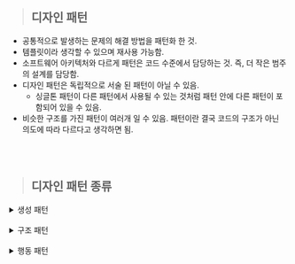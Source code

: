 > ## 디자인 패턴

- 공통적으로 발생하는 문제의 해결 방법을 패턴화 한 것.
- 템플릿이라 생각할 수 있으며 재사용 가능함.
- 소프트웨어 아키텍처와 다르게 패턴은 코드 수준에서 담당하는 것. 즉, 더 작은 범주의 설계를 담당함.
- 디자인 패턴은 독립적으로 서술 된 패턴이 아닐 수 있음.
  - 싱글톤 패턴이 다른 패턴에서 사용될 수 있는 것처럼 패턴 안에 다른 패턴이 포함되어 있을 수 있음.
- 비슷한 구조를 가진 패턴이 여러개 일 수 있음. 패턴이란 결국 코드의 구조가 아닌 의도에 따라 다르다고 생각하면 됨.

<br/>
<br/>

> ## 디자인 패턴 종류

<details>
  <summary>생성 패턴</summary>

- 객체 인스턴스를 생성하는 패턴.
- 클라이언트와 생성해야 하는 객체 인스턴스 사이의 연결을 끊어 주는 역할.

  <details>
    <summary>싱글톤 (Singleton)</summary>

  - 객체 인스턴스를 하나만 만들고 이 인스턴스에 대한 전역 접근을 제공하는 패턴.
  - 장점
    - 메모리 낭비를 방지할 수 있음.
    - 생성된 인스턴스를 활용하므로 속도 측면에서 이점이 있음.
    - 다른 클래스 간 데이터 공유가 쉬움.
  - 단점
    - 동시성 이슈 발생할 수 있음.
    - 코드량 증가.
    - 격리된 테스트 수행에 어려움이 있음.
    - 자식 클래스를 만들 수 없음.
    - 내부 상태 변경이 어려움.
    - 개방-폐쇄 원칙에 어긋남.
  - 주로 사용되는 상황.

    - 커넥션풀
    - 스레드풀
    - 캐시
    - 로그 기록 객체

  </details>

  <details>
    <summary>팩토리 메소드 (Factory Method)</summary>

  ![Alt text](image/factoryMethod-1.png)

  - 객체 생성을 생성자로 하는 것이 아닌, 객체 생성 메소드를 가진 [인터페이스 또는 추상 클래스]를 만들고(캡슐화) 이를 상속 받은 서브 클래스를 만들거나 다이렉트로 객체 생성 메소드만 가진 클래스를 만들어 사용하는 패턴. (상황에 맞춰 중 선택)
  - 장점
    - 생성자와 구현 객체의 강한 결합을 피할 수 있음.
    - 리턴 타입을 해당 클래스가 아닌 부모 타입으로 할 수 있음.
    - 기존 객체를 재구성하는 대신 확장하여 리소스를 절약할 수 있음.
    - 단일 책임 원칙 준수할 수 있음. (객체 생성이라는 하나의 목적을 가진 클래스를 한 곳에 모아 관리 가능)
    - 개방-폐쇄 원칙 준수할 수 있음. (기존 객체 확장)
  - 단점

    - [인터페이스, 추상클래스, 서브클래스] 구현으로 인한 클래스 증가.
      - 생성자로 객체 생성하면 만들 필요가 없기 때문.
    - 코드 복잡성 증가.
      - 어떤 클래스와 이어져 있는지 확인 해야 함.

  </details>

  <details>
    <summary>추상 팩토리 (Abstract Factory)</summary>

  ![Alt text](image/abstractFactory-1.png)

  - 연관되는 객체를 집합으로 묶어 추상화 한 뒤, 해당 집합의 객체들을 한번에 생성할 수 있게 구현하여 연관 객체들을 생성하는 패턴.
  - 객체 생성을 생성자로 바로 하는 것이 아니고 캡슐화 한다는 점은 팩토리 메소드와 같으나 상위 개념은 아님.
    - 이해가 안된다면 팩토리 메소드는 단일, 추상 팩토리는 다수의 객체를 생성한다고 생각하면 됨.
    - 팩토리 메소드 -> 키보드, 마우스, 모니터 각각 단일 생성
    - 추상 팩토리 -> 삼성세트(키보드, 마우스, 모니터), LG세트(키보드, 마우스, 모니터)
  - 장점
    - 객체 생성 코드를 분리하여 클라이언트 코드와 결합도를 낮출 수 있음.
    - 단일 책임 원칙 준수.
    - 개방/폐쇄 원칙 준수.
  - 단점

    - 객체가 늘어날때 마다 클래스가 증가.
    - 코드의 복잡성 증가.
    - 객체 집한에 새로운 객체를 추가할 경우 수정해야 되는 부분이 많음.

  </details>

  <details>
    <summary>정적 팩토리 메소드 패턴 (Static Factory Method)</summary>

  - static Method를 이용하여 객체를 생성하는 패턴.
  - 장점
    - 생성 목적에 대한 이름 표현 가능. (팩토리 동일)
    - 인스턴스 통제 가능. (싱글톤으로 만들기)
    - 하위 자료형 리턴 가능. (팩토리 동일)
    - 인자에 따라 다른 값 변경 가능. (팩토리 동일)
    - 객체 생성 캡슐화 가능. (팩토리 동일)
    - 불필요한 인터페이스, 서브 클래스 줄일 수 있음.
    - 실제 객체 없이 메소드 이용 가능.
  - 단점
    - 부모가 되기 위해선 public 혹은 protected 생성자가 필요하므로 정적 팩토리 메소드만 제공할 경우 상속 불가.
  - 정적 팩토리 메소드 네이밍 규칙

    - from : 자신의 타입 객체를 생성. (매개변수 0개 이상, 타입 상관 x, 주로 다른 타입)
    - of : 적절한 타입 객체 생성. (매겨변수 0개 이상, 타입 상관 x)
    - valueOf : from과 of의 자세한 버전. (매개변수 1개, 해당 매개변수의 타입을 현재 클래스의 타입으로 바꿀 때 주로 사용)
    - getInstance | instance : 인스턴스를 생성 혹은 반환. (매개변수를 받을 경우 명시한 인스턴스를 반환. 그러나 같은 인스턴스임을 보장하지는 않음)
    - newInstance | create : 항상 새로운 인스턴스 생성 (항상 새로운 인스턴스를 생성하여 다른 인스턴스임을 보장)
    - get[orderType] : 다른 타입의 인스턴스 생성. (getInstance와 동일. 단, 인스턴스의 타입은 [orderType])
    - new[orderType] : 항상 다른 타입의 새로운 인스턴스 생성. (getInstance와 동일. 단, 인스턴스의 타입은 [orderType])

  </details>

  <details>
    <summary>이넘 팩토리 메소드 패턴 (Enum Factory Method)</summary>

  - Enum을 이용한 객체 생성 패턴.
  - 장점
    - 정적 팩토리 메소드와 동일.
  - 단점
    - 정적 팩토리 메소드와 동일.
  - static과 차이가 별로 나지 않음.

  </details>

  <details>
    <summary>다이나믹 팩토리 패턴 (Dynamic Factory)</summary>

  - 자바의 Class 클래스를 이용한 [Reflection API](https://github.com/away0419/Study-2023/tree/main/%5B23.01%5DLanguage/Java/ReflectionAPI) 기법을 이용한 패턴.
  - 장점
    - 이넘 팩토리 메소드의 문제점인 객체 상속을 해결.
  - 단점

    - 예외 처리 필수.

  </details>

  <details>
    <summary>빌더 패턴 (Builder)</summary>

  - 복잡한 객체 생성 방법을 단계별로 나누어 생성하는 패턴.
  - 기존의 자바 빈 패턴의 경우 일관성과 불변성에 문제가 발생함.
    - 객체 생성 후 setter를 깜빡할 경우 일관성 문제 발생.
    - 객체 생성 후 setter로 값을 변경할 경우 불변성 문제 발생.
  - 장점
    - 매개변수가 많을 때 일관된 프로세스로 표현하여 가독성을 증가시킴.
    - 필수 멤버와 선택 멤버 분리 가능.
    - 단일 책임 원칙, 복잡한 생성 코드를 고립시킬 수 있음.
    - 객체 생성을 지연할 수 있음.
  - 단점

    - 빌더 클래스를 따로 만들어야 하므로 코드 복잡성 증가.
      - 이를 해결하려면 빌더 클래스를 해당 객체의 정적 이너 클래스로 만들면 됨.
    - 생성자 보다 성능이 떨어짐.
    - 필드 개수가 적다면 빌더 패턴은 과함.

  </details>

  <details>
    <summary>프로토타입 (Prototype)</summary>

  - 원본 객체를 새로운 객체에 복사하는 패턴.
  - 객체를 처음부터 생성하기엔 비용이 많이 들 경우, 이미 존재하는 객체를 복사할때 사용.
    - ex) 동일한 목록을 DB에서 가져오는 경우. (가져온 정보는 같으나 새로운 객체에 담고 있는 경우)
    - ex) 객체 생성에 수 많은 설정을 해줘야 하는 경우.
  - 장점
    - 복잡한 객체 생성 과정을 숨길 수 있음.
    - 비용을 줄일 수 있음. (객체생성보다 복사가 효율적일 수 있기 때문)
    - 구체 클래스 없이 객체를 복사할 수 있음.
  - 단점 - 순환 참조가 있는 객체들은 복제 과정 자체가 복잡할 수 있음.

  </details>

</details>

<br>

<details>
  <summary>구조 패턴</summary>

- 클래스와 객체를 더 큰 구조로 만들 수 있게 구성을 사용하는 패턴.

  <details>
    <summary>어댑터 (Adapter)</summary>

  - 호환되지 않는 인터페이스를 가진 객체들이 협업할 수 있도록 하는 패턴.
  - 어댑터 패턴 구조는 2가지가 있음.
    - 객체 어댑터 (합성, 추천)
      - 새로운 기능을 가진 인터페이스 생성.
      - 해당 인터페이스를 상속받으며 멤버 변수로 기본 서비스 객체를 가지는 새로운 클래스 생성.
      - 이를 통해 새로운 클래스는 기존 서비스 객체를 이용하여 기존 서비스 기능을(메소드) 사용할 수 있으며, 새로운 기능을 구현하여 사용할 수 있음.
      - 멤버 변수로 인해 공간 차지 비용이 발생함.
    - 클래스 어댑터 (상속)
      - 새로운 기능을 가진 인터페이스 생성.
      - 해당 인터페이스와 기존 서비스 객체를 동시에 상속 받는 새로운 클래스 생성.
      - 기존 서비스 객체의 기능을 오버라이딩 할 수 있으며, 새로운 기능을 구현하여 사용 가능.
      - 다중 상속이 문제가 될 수 있음.
  - 장점
    - 호환성 및 기능 확장 가능.
    - 단일 책임 원칙 준수.
    - 개방/폐쇄 원칙 준수.
  - 단점
    - 다수의 인터페이스와 클래스 도입으로 코드 복잡성 증가.

  </details>

  <details>
    <summary>브릿지 (Bridge)</summary>

  - 기능 혹은 부속 객체가 많은 큰 클래스를 추상으로 나누어 구현하는 패턴.
  - 즉, [기능, 특징]별 [인터페이스, 추상클래스]를 만들고 이를 상속 받거나, [인터페이스, 추상클래스]를 구현한 객체를 멤버 변수로 가지는 큰 객체를 만드는 것.
  - 하나의 클래스를 통해 여러 종류의 객체를 만들 수 있음.
    - ex) 파란색 버튼, 노란색 버튼, 빨간색 버튼
    - ex) 발사 버튼, 정지 버튼, 시작 버튼
  - 일반적으로 사전에 설계됨. 따라서 어댑터와 비슷한 구조이나, 개념이 다름.
  - 장점
    - 플랫폼 독립적인 클래스들 생성 가능.
    - 추상화를 통해 세부 정보 노출 방지.
    - 개방/폐쇄 원칙 준수.
    - 단일 책임 원칙 준수.
  - 단점
    - 큰 클래스일수록 코드 복잡도 상승.

  </details>

  <details>
    <summary>컴포지트 (Composite)</summary>

  - 객체들을 트리 구조로 구성한 후, 개별 객체처럼 작업할 수 있도록 하는 패턴.
    - ex) 상자 안에 상자, 마트료시카
  - 장점
    - 다형성과 재귀를 통해 보다 복잡한 트리 구조들을 관리할 수 있음.
    - 개방/폐쇄 원칙 준수.
  - 단점
    - 공통 인터페이스를 만들기 어려울 수 있음.

  </details>

  <details>
    <summary>데코레이터 (Decorator)</summary>

  - 래퍼 객체를 활용하여 기존 객체에 기능 혹은 특징을 추가하고 반환 하는 패턴.
    - 비슷한 패턴이 많은데 해당 패턴은 기존 객체를 받아 기능을 더해 반환하는 것이라 생각하면 편함.
  - 캐싱, 로깅, 검증 기능에 사용 가능.
  - 클래스의 수에는 차이가 없을 수 있으나 중복 코드를 줄일 수 있음.
    - ex) 피자 맛을 print할 때, 기본 피자면 -> 피자맛, 치즈 추가 시 -> 치즈 피자맛, 불고기 추가 시 -> 불고기 치즈 피자맛. 공통 되는 피자맛 print를 재사용 가능함.
  - 장점
    - 데코레이터를 이용해 기능을 조합할 수 있음. (유연성 증가)
    - 런타임에서 기능 변경 가능.
    - 단일 책임 원칙 준수.
    - 개방/폐쇄 원칙 준수.
    - 의존 역전 윈칙 준수.
  - 단점
    - 코드 복잡성 증가.
    - 추가된 데코레이션은 제거가 쉽지 않음.

  </details>

  <details>
    <summary>퍼사드 (Facade)</summary>

  - 하나의 행위를 위해 여러 클래스의 메소드를 사용해야 할 경우, 해당 행위를 메소드로 구현한 클래스를 따로 만드는 패턴.
    - 인터페이스를 제공함. (여기서 인터페이스는 타입이 아니고 사용자가 사용하는 인터페이스를 뜻함.)
    - ex) 사람이 피자를 토핑하고 가져와 TV를 보며 먹는 기능을 하나의 클래스 기능으로 구현하는 것. 사람 객체: 가져오기, 먹기, 보기. 피자: 토핑 추가. TV 객체: 켜기.
  - 적절히 기능 집약화만 해주면 되는 패턴.
  - 장점
    - 하위 시스템의 복잡성에서 코드를 분리하여, 외부에서 시스템 사용이 용이해짐.
    - 하위 시스템간의 의존 관계가 많을 경우 이를 감소시키고 의존성을 한 곳으로 모을 수 있음.
      - 퍼사드 객체 안에 기능이 모여 있기 때문에 내부 로직을 바꾸더라도 외부 로직에는 영향을 주지 않아 의존성을 감소 시킬 수 있음.
    - 복잡한 코드를 감출 수 있음.
  - 단점
    - 퍼사드 객체가 모든 클래스에 결합된 God 객체가 될 수 있음.
    - 퍼사드 클래스 자체가 의존성을 가지게 됨.
    - 추가 코드가 늘어나는 것이므로 유지보수 비용 커짐.

  </details>

  <details>
    <summary>플라이웨이트 (FlyWeight)</summary>

  - 재사용 가능한 객체 인스턴스를 공유하여 메모리 사용량을 최소화 하는 패턴.
  - 자주 변하는 속성과 그렇지 않은 속성을 분리하고 변하지 않는 속성을 캐시하여 재사용하는 방식.
  - 유사한 객체들 사이에 가능한 많은 데이터를 서로 공유하여 사용하는 경량 패턴.
  - 장점
    - 메모리를 줄일 수 있음.
    - 프로그램 속도 개선 가능.
  - 단점
    - 코드 복잡성 증가.

  </details>

  <details>
    <summary>프록시 (Proxy)</summary>

  - 원본 객체를 대신하여 처리할 수 있도록 로직의 흐름을 제어하는 행동 패턴이자 구조 패턴임.
  - 프록시 객체를 통해 실제 객체가 메모리에 존재하지 않아도 기본적인 정보를 참조하거나 설정할 수 있으며 꼭 필요하기 전까지 객체 생성을 미룰 수 있음.
    - 프록시 객체가 실제 객체가 가지는 메소드를 가지고 있음. 단, 기능이 구현된 것이 아님. 실제 객체를 생성하고 이름이 동일한 메소드를 다시 부르는 과정이 구현되어 있음.
    - 이를 통해, 메인에서 메소드를 부르기 전 까진 프록시 객체만 가지고 실제 객체가 있는 것처럼 동작할 수 있다는 뜻임.
  - 프록시 패턴 종류
    - 기본형 프록시
      - 어댑터 패턴이랑 흡사함.
    - 가상 프록시
      - 객체가 필요할 때까지 생성을 미루고, 그 전까지 생성되어 있는 것처럼 동작하도록 만들 때 사용.
      - 객체 생성에 많은 자원이 소모 되지만 사용 빈도가 낮을 때 쓰는 방식.
    - 보호 프록시
      - 주체 클래스에 대한 접근을 제어하기 위한 경우에 사용.
      - 접근 권한을 제한하거나 주체 클래스에 대한 접근을 허용하지 말지 결정.
  - 장점
    - 개방/폐쇄 원칙 준수.
    - 단일 책임 원칙 준수.
    - 사이즈가 큰 객체 로딩되기 전에도 프록시를 통해 일부 참조 가능.
  - 단점
    - 코드 복잡도 증가.
    - 객체 생성할 때 프록시 객체를 생성하게 되므로 빈번한 객체 생성의 경우 성능이 저하될 수 있음.
    - 프록시 내부에서 객체 생성을 위해 스레드가 생성, 동기화 기능이 구현되어야 하는 경우 성능이 저하될 수 있음.

  </details>

</details>

<br>

<details>
  <summary>행동 패턴</summary>

- 클래스와 객체들이 상호 작용하는 방법과 역할을 분담하는 방법을 다루는 패턴.

  <details>
    <summary>책임 연쇄 (Chain-Of-Responsibility)</summary>
    
  - 요청에 대한 처리를 하나가 아닌 여러 객체로 나누고, 이들을 사슬처럼 연결해 안에서 연쇄적으로 처리하는 패턴.
  - 처리 객체들을 핸들러라고하며, 각 핸들러는 요청을 처리할 수 있는지 확인 후, 처리 할 수 없다면 다음 핸들러에게 넘김.
  - 중첩 if-else 문을 해당 패턴으로 구성할 수 있음.
  - 장점
    - 클라이언트는 내부 구조를 알 필요가 없음.
    - 각각의 체인이 자신의 일만 처리하면 되기 때문에 새로운 요청에 대한 처리 객체 생성이 편리해짐.
    - 클라이언트 코드를 변경하지 않고도 수정할 수 있음.
    - 요청의 호출과 수신을 분리하여 결합도를 낮출 수 있음.
  - 단점
    - 실행 시 코드의 흐름이 많아져 디버깅 및 테스트가 쉽지 않음.
    - 무한 사이클이 발생할 수 있음.
    - 요청이 반드시 수행된다는 보장이 없음.
    - 처리 지연 문제가 발생할 수 있음.

  </details>

  <details>
    <summary>커맨드 (Command)</summary>

  - 객체의 메소드를 클래스로 만들어 캡슐화 하는 패턴.
  - 책임 연쇄와 코드 구조가 비슷함. 다른 점은 체인이 없이 바로 실행 한다는 것.
  - 장점
    - 단일 책임 원칙 준수.
    - 개방/폐쇄 원칙 준수.
    - 작업 지연 실행 가능
  - 단점
    - 코드 복잡성 증가.

  </details>

<details>
  <summary>인터프리터</summary>

- 언어나 문법을 해석하고 실행하는 패턴.
  - ex) 정규 표현식
- 장점
  - 캐슐화를 통한 유지보수 상승
  - 쉬운 확장
  - 가독성 증가
- 단점
  - 코드 복잡성 증가
  - 성능이 떨어질 수 있음.

</details>

- 이터레이터
- 중재자
- 메멘토
- 옵저버
- 상태
- 전략
- 템플릿 메소드
- 비지터

</details>

<br/>
<br/>

